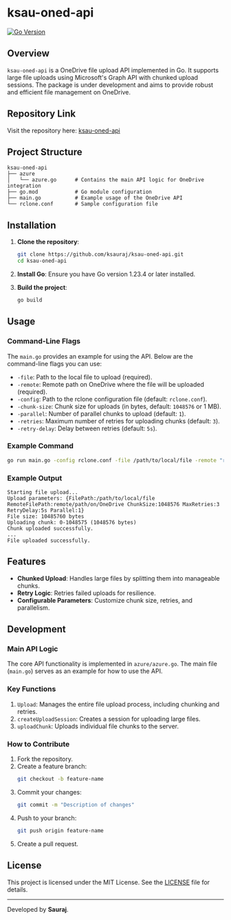 # ksau-oned-api

[![Go Version](https://img.shields.io/badge/go-1.23.4-blue)](https://golang.org/doc/go1.23)

## Overview

`ksau-oned-api` is a OneDrive file upload API implemented in Go. It supports large file uploads using Microsoft's Graph API with chunked upload sessions. The package is under development and aims to provide robust and efficient file management on OneDrive.

## Repository Link

Visit the repository here: [ksau-oned-api](https://github.com/ksauraj/ksau-oned-api)

## Project Structure

```
ksau-oned-api
├── azure
│   └── azure.go      # Contains the main API logic for OneDrive integration
├── go.mod            # Go module configuration
├── main.go           # Example usage of the OneDrive API
└── rclone.conf       # Sample configuration file
```

## Installation

1. **Clone the repository**:
   ```sh
   git clone https://github.com/ksauraj/ksau-oned-api.git
   cd ksau-oned-api
   ```

2. **Install Go**: Ensure you have Go version 1.23.4 or later installed.

3. **Build the project**:
   ```sh
   go build
   ```

## Usage

### Command-Line Flags

The `main.go` provides an example for using the API. Below are the command-line flags you can use:

- `-file`: Path to the local file to upload (required).
- `-remote`: Remote path on OneDrive where the file will be uploaded (required).
- `-config`: Path to the rclone configuration file (default: `rclone.conf`).
- `-chunk-size`: Chunk size for uploads (in bytes, default: `1048576` or 1 MB).
- `-parallel`: Number of parallel chunks to upload (default: `1`).
- `-retries`: Maximum number of retries for uploading chunks (default: `3`).
- `-retry-delay`: Delay between retries (default: `5s`).

### Example Command

```sh
go run main.go -config rclone.conf -file /path/to/local/file -remote "remote/path/on/OneDrive"
```

### Example Output

```plaintext
Starting file upload...
Upload parameters: {FilePath:/path/to/local/file RemoteFilePath:remote/path/on/OneDrive ChunkSize:1048576 MaxRetries:3 RetryDelay:5s Parallel:1}
File size: 10485760 bytes
Uploading chunk: 0-1048575 (1048576 bytes)
Chunk uploaded successfully.
...
File uploaded successfully.
```

## Features

- **Chunked Upload**: Handles large files by splitting them into manageable chunks.
- **Retry Logic**: Retries failed uploads for resilience.
- **Configurable Parameters**: Customize chunk size, retries, and parallelism.

## Development

### Main API Logic

The core API functionality is implemented in `azure/azure.go`. The main file (`main.go`) serves as an example for how to use the API.

### Key Functions

1. `Upload`: Manages the entire file upload process, including chunking and retries.
2. `createUploadSession`: Creates a session for uploading large files.
3. `uploadChunk`: Uploads individual file chunks to the server.

### How to Contribute

1. Fork the repository.
2. Create a feature branch:
   ```sh
   git checkout -b feature-name
   ```
3. Commit your changes:
   ```sh
   git commit -m "Description of changes"
   ```
4. Push to your branch:
   ```sh
   git push origin feature-name
   ```
5. Create a pull request.

## License

This project is licensed under the MIT License. See the [LICENSE](LICENSE) file for details.

---

Developed by **Sauraj**.

